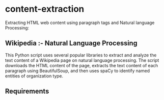 # content-extraction
Extracting HTML web content using paragraph tags and Natural language Processing:

## Wikipedia :-  Natural Language Processing
This Python script uses several popular libraries to extract and analyze the text content of a Wikipedia page on natural language processing. The script downloads the HTML content of the page, extracts the text content of each paragraph using BeautifulSoup, and then uses spaCy to identify named entities of organization type.
## Requirements

